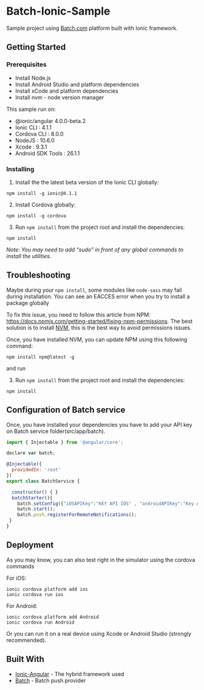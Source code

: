 
# Batch-Ionic-Sample

Sample project using  [Batch.com](https://batch.com/) platform built with Ionic framework. 

## Getting Started

### Prerequisites
-   Install Node.js 
-   Install Android Studio and platform dependencies
-   Install xCode and platform dependencies
-   Install nvm - node version manager

This sample run on: 

- @ionic/angular 4.0.0-beta.2
- Ionic CLI : 4.1.1
- Cordova CLI : 8.0.0
- NodeJS : 10.6.0
- Xcode : 9.3.1
- Android SDK Tools : 26.1.1

### Installing

1. Install the the latest beta version of the Ionic CLI globally:
```
npm install -g ionic@4.1.1
```
2.  Install Cordova globally:
```
npm install -g cordova
```
3. Run `npm install` from the project root and install the dependencies:
```
npm install 
```


_Note: You may need to add “sudo” in front of any global commands to install the utilities._

## Troubleshooting

Maybe during your `npm install`, some modules like `node-sass` may fail during installation. You can see an EACCES error when you try to install a package globally

To fix this issue, you need to follow this article from NPM: https://docs.npmjs.com/getting-started/fixing-npm-permissions. 
The best solution is to install [NVM](https://github.com/creationix/nvm), this is the best way to avoid permissions issues.

Once, you have installed  NVM, you can update NPM using this following command: 

```
npm install npm@latest -g 
```

and run 

3. Run `npm install` from the project root and install the dependencies:
```
npm install 
```

## Configuration of Batch service 

Once, you have installed your dependencies you have to add your API key on Batch service folder(src/app/batch). 

```javascript
import { Injectable } from '@angular/core';

declare var batch;

@Injectable({
  providedIn: 'root'
})
export class BatchService {

  constructor() { }
  batchStarter(){
    batch.setConfig({"iOSAPIKey":"KEY API IOS" , "androidAPIKey":"Key API Android"});
    batch.start();
    batch.push.registerForRemoteNotifications();
 }
}

```

## Deployment
As you may know, you can also test right in the simulator using the cordova commands

For iOS:
```
ionic cordova platform add ios
ionic cordova run ios
```
For Android:
```
ionic cordova platform add Android
ionic cordova run Android
```

Or you can run it on a real device using Xcode or Android Studio (strongly recommended). 

## Built With

* [Ionic-Angular](https://ionicframework.com/) - The hybrid framework used
* [Batch](https://batch.com) - Batch push provider


## 



